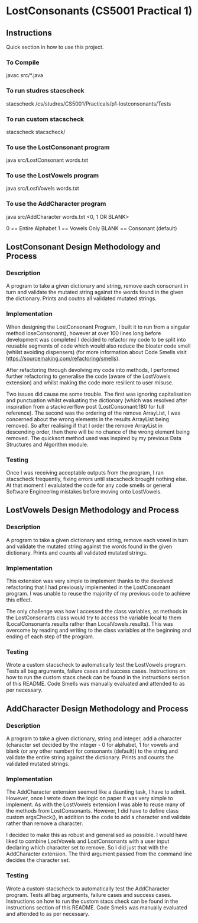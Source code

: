 # LostConsonants (CS5001 Practical 1)

## Instructions
Quick section in how to use this project.

### To Compile
javac src/*.java

### To run studres stacscheck
stacscheck /cs/studres/CS5001/Practicals/p1-lostconsonants/Tests

### To run custom stacscheck
stacscheck stacscheck/

### To use the LostConsonant program
java src/LostConsonant words.txt <YOUR-STRING-HERE>

### To use the LostVowels program
java src/LostVowels words.txt <YOUR-STRING-HERE>

### To use the AddCharacter program
java src/AddCharacter words.txt <YOUR-STRING-HERE> <0, 1 OR BLANK>

0 == Entire Alphabet
1 == Vowels Only
BLANK == Consonant (default)

## LostConsonant Design Methodology and Process

### Description
A program to take a given dictionary and string, remove each consonant in turn and validate the mutated string against the words found in the given the dictionary. Prints and coutns all validated mutated
strings.

### Implementation
When designing the LostConsonant Program, I built it to run from a singular method loseConsonant(), however at over 100 lines long before development was completed I decided to refactor my code to be split
into reusable segments of code which would also reduce the bloater code smell (whilst avoiding dispensers) (for more information about Code Smells visit https://sourcemaking.com/refactoring/smells). 

After refactoring through devolving my code into methods, I performed further refactoring to generalise the code (aware of the LostVowels extension) and whilst making the code more resilient to user misuse.

Two issues did cause me some trouble. The first was ignoring capitalisation and punctuation whilst evaluating the dictionary (which was resolved after inspiration from a stackoverflow post (LostConsonant:180
for full reference). The second was the ordering of the remove ArrayList, I was concerned about the wrong elements in the results ArrayList being removed. So after realising if that I order the remove
ArrayList in descending order, then there will be no chance of the wrong element being removed. The quicksort method used was inspired by my previous Data Structures and Algorithm module.

### Testing
Once I was receiving acceptable outputs from the program, I ran stacscheck frequently, fixing errors until stacscheck brought nothing else. At that moment I evalulated the code for any code smells or general
Software Engineering mistakes before moving onto LostVowels.

## LostVowels Design Methodology and Process

### Description
A program to take a given dictionary and string, remove each vowel in turn and validate the mutated string against the words found in the given dictionary. Prints and counts all validated mutated strings.

### Implementation
This extension was very simple to implement thanks to the devolved refactoring that I had previously implemented in the LostConsonant program. I was unable to reuse the majority of my previous code to achieve 
this effect. 

The only challenge was how I accessed the class variables, as methods in the LostConsonants class would try to access the variable local to them (LocalConsonants.results rather than LocalVowels.results).
This was overcome by reading and writing to the class variables at the beginning and ending of each step of the program. 

### Testing
Wrote a custom stacscheck to automatically test the LostVowels program. Tests all bag arguments, failure cases and success cases. Instructions on how to run the custom stacs check can be found in the
instructions section of this README. Code Smells was manually evaluated and attended to as per necessary.

## AddCharacter Design Methodology and Process

### Description
A program to take a given dictionary, string and integer, add a character (character set decided by the integer - 0 for alphabet, 1 for vowels and blank (or any other number) for consonants (default)) to the
string and validate the entire string against the dictionary. Prints and counts the validated mutated strings. 

### Implementation
The AddCharacter extension seemed like a daunting task, I have to admit. However, once I wrote down the logic on paper it was very simple to implement. As with the LostVowels extension I was able to reuse
many of the methods from LostConsonants. However, I did have to define class custom argsCheck(), in addition to the code to add a character and validate rather than remove a character.

I decided to make this as robust and generalised as possible. I would have liked to combine LostVowels and LostConsonants with a user input declaring which character set to remove. So I did just that with the
AddCharacter extension. The third argument passed from the command line decides the character set.

### Testing
Wrote a custom stacscheck to automatically test the AddCharacter program. Tests all bag arguments, failure cases and success cases. Instructions on how to run the custom stacs check can be found in the
instructions section of this README. Code Smells was manually evaluated and attended to as per necessary.

